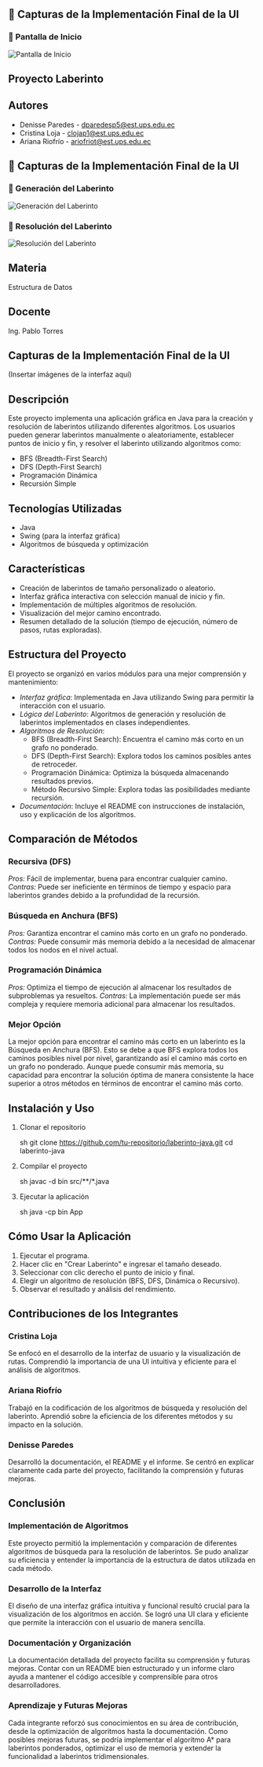 ## 📸 Capturas de la Implementación Final de la UI

### 📌 Pantalla de Inicio  
![Pantalla de Inicio](imagenes/inicio.jpeg)


## Proyecto Laberinto

## Autores
- Denisse Paredes - dparedesp5@est.ups.edu.ec
- Cristina Loja - clojap1@est.ups.edu.ec
- Ariana Riofrío - ariofriot@est.ups.edu.ec

## 📸 Capturas de la Implementación Final de la UI


### 📌 Generación del Laberinto  
![Generación del Laberinto](imagenes/inicio.jpeg)

### 📌 Resolución del Laberinto  
![Resolución del Laberinto](imagenes/reccorido.jpeg)

## Materia
Estructura de Datos

## Docente
Ing. Pablo Torres

## Capturas de la Implementación Final de la UI
(Insertar imágenes de la interfaz aquí)

## Descripción

Este proyecto implementa una aplicación gráfica en Java para la creación y resolución de laberintos utilizando diferentes algoritmos. Los usuarios pueden generar laberintos manualmente o aleatoriamente, establecer puntos de inicio y fin, y resolver el laberinto utilizando algoritmos como:

- BFS (Breadth-First Search)
- DFS (Depth-First Search)
- Programación Dinámica
- Recursión Simple

## Tecnologías Utilizadas

- Java
- Swing (para la interfaz gráfica)
- Algoritmos de búsqueda y optimización

## Características

- Creación de laberintos de tamaño personalizado o aleatorio.
- Interfaz gráfica interactiva con selección manual de inicio y fin.
- Implementación de múltiples algoritmos de resolución.
- Visualización del mejor camino encontrado.
- Resumen detallado de la solución (tiempo de ejecución, número de pasos, rutas exploradas).

## Estructura del Proyecto

El proyecto se organizó en varios módulos para una mejor comprensión y mantenimiento:

- *Interfaz gráfica*: Implementada en Java utilizando Swing para permitir la interacción con el usuario.
- *Lógica del Laberinto*: Algoritmos de generación y resolución de laberintos implementados en clases independientes.
- *Algoritmos de Resolución*:
  - BFS (Breadth-First Search): Encuentra el camino más corto en un grafo no ponderado.
  - DFS (Depth-First Search): Explora todos los caminos posibles antes de retroceder.
  - Programación Dinámica: Optimiza la búsqueda almacenando resultados previos.
  - Método Recursivo Simple: Explora todas las posibilidades mediante recursión.
- *Documentación*: Incluye el README con instrucciones de instalación, uso y explicación de los algoritmos.

## Comparación de Métodos

### Recursiva (DFS)
*Pros:* Fácil de implementar, buena para encontrar cualquier camino.
*Contras:* Puede ser ineficiente en términos de tiempo y espacio para laberintos grandes debido a la profundidad de la recursión.

### Búsqueda en Anchura (BFS)
*Pros:* Garantiza encontrar el camino más corto en un grafo no ponderado.
*Contras:* Puede consumir más memoria debido a la necesidad de almacenar todos los nodos en el nivel actual.

### Programación Dinámica
*Pros:* Optimiza el tiempo de ejecución al almacenar los resultados de subproblemas ya resueltos.
*Contras:* La implementación puede ser más compleja y requiere memoria adicional para almacenar los resultados.

### Mejor Opción
La mejor opción para encontrar el camino más corto en un laberinto es la Búsqueda en Anchura (BFS). Esto se debe a que BFS explora todos los caminos posibles nivel por nivel, garantizando así el camino más corto en un grafo no ponderado. Aunque puede consumir más memoria, su capacidad para encontrar la solución óptima de manera consistente la hace superior a otros métodos en términos de encontrar el camino más corto.

## Instalación y Uso

1. Clonar el repositorio

   sh
   git clone https://github.com/tu-repositorio/laberinto-java.git
   cd laberinto-java
   

2. Compilar el proyecto

   sh
   javac -d bin src/**/*.java
   

3. Ejecutar la aplicación

   sh
   java -cp bin App
   

## Cómo Usar la Aplicación

1. Ejecutar el programa.
2. Hacer clic en "Crear Laberinto" e ingresar el tamaño deseado.
3. Seleccionar con clic derecho el punto de inicio y final.
4. Elegir un algoritmo de resolución (BFS, DFS, Dinámica o Recursivo).
5. Observar el resultado y análisis del rendimiento.

## Contribuciones de los Integrantes

### Cristina Loja
Se enfocó en el desarrollo de la interfaz de usuario y la visualización de rutas. Comprendió la importancia de una UI intuitiva y eficiente para el análisis de algoritmos.

### Ariana Riofrío
Trabajó en la codificación de los algoritmos de búsqueda y resolución del laberinto. Aprendió sobre la eficiencia de los diferentes métodos y su impacto en la solución.

### Denisse Paredes
Desarrolló la documentación, el README y el informe. Se centró en explicar claramente cada parte del proyecto, facilitando la comprensión y futuras mejoras.

## Conclusión

### Implementación de Algoritmos
Este proyecto permitió la implementación y comparación de diferentes algoritmos de búsqueda para la resolución de laberintos. Se pudo analizar su eficiencia y entender la importancia de la estructura de datos utilizada en cada método.

### Desarrollo de la Interfaz
El diseño de una interfaz gráfica intuitiva y funcional resultó crucial para la visualización de los algoritmos en acción. Se logró una UI clara y eficiente que permite la interacción con el usuario de manera sencilla.

### Documentación y Organización
La documentación detallada del proyecto facilita su comprensión y futuras mejoras. Contar con un README bien estructurado y un informe claro ayuda a mantener el código accesible y comprensible para otros desarrolladores.

### Aprendizaje y Futuras Mejoras
Cada integrante reforzó sus conocimientos en su área de contribución, desde la optimización de algoritmos hasta la documentación. Como posibles mejoras futuras, se podría implementar el algoritmo A* para laberintos ponderados, optimizar el uso de memoria y extender la funcionalidad a laberintos tridimensionales.